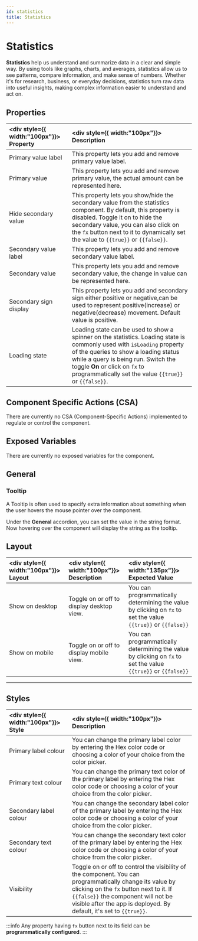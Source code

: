 ```yaml
---
id: statistics
title: Statistics
---
```


# Statistics

**Statistics** help us understand and summarize data in a clear and simple way. By using tools like graphs, charts, and averages, statistics allow us to see patterns, compare information, and make sense of numbers. Whether it's for research, business, or everyday decisions, statistics turn raw data into useful insights, making complex information easier to understand and act on.

<div style={{paddingTop:'24px'}}>

## Properties

| <div style={{ width:"100px"}}> Property </div> | <div style={{ width:"100px"}}> Description </div> |
|:------------ |:-------------|
| Primary value label | This property lets you add and remove primary value label. | 
| Primary value | This property lets you add and remove primary value, the actual amount can be represented here. |
| Hide secondary value | This property lets you show/hide the secondary value from the statistics component. By default, this property is disabled. Toggle it on to hide the secondary value, you can also click on the `fx` button next to it to dynamically set the value to `{{true}}` or `{{false}}`. |
| Secondary value label | This property lets you add and remove secondary value label. |
| Secondary value | This property lets you add and remove secondary value, the change in value can be represented here. |
| Secondary sign display | This property lets you add and secondary sign either positive or negative,can be used to represent positive(increase) or negative(decrease) movement. Default value is positive. |
| Loading state | Loading state can be used to show a spinner on the statistics. Loading state is commonly used with `isLoading` property of the queries to show a loading status while a query is being run. Switch the toggle **On** or click on `fx` to programmatically set the value `{{true}}` or `{{false}}`. |

</div>

<div style={{paddingTop:'24px'}}>

## Component Specific Actions (CSA)

There are currently no CSA (Component-Specific Actions) implemented to regulate or control the component.

</div>

<div style={{paddingTop:'24px'}}>

## Exposed Variables

There are currently no exposed variables for the component.

</div>

<div style={{paddingTop:'24px'}}>

## General
### Tooltip

A Tooltip is often used to specify extra information about something when the user hovers the mouse pointer over the component.

Under the <b>General</b> accordion, you can set the value in the string format. Now hovering over the component will display the string as the tooltip.

</div>

<div style={{paddingTop:'24px'}}>

## Layout

| <div style={{ width:"100px"}}> Layout </div> | <div style={{ width:"100px"}}> Description </div> | <div style={{ width:"135px"}}> Expected Value </div> |
|:--------------- |:----------------------------------------- | :------------------------------------------------------------------------------------------------------------- |
| Show on desktop | Toggle on or off to display desktop view. | You can programmatically determining the value by clicking on `fx` to set the value `{{true}}` or `{{false}}` |
| Show on mobile  | Toggle on or off to display mobile view.  | You can programmatically determining the value by clicking on `fx` to set the value `{{true}}` or `{{false}}` |

</div>

<div style={{paddingTop:'24px'}}>

--- 

## Styles

| <div style={{ width:"100px"}}> Style </div> | <div style={{ width:"100px"}}>  Description </div> |
|:------------ |:-------------|
| Primary label colour | You can change the primary label color by entering the Hex color code or choosing a color of your choice from the color picker. |
| Primary text colour | You can change the primary text color of the primary label by entering the Hex color code or choosing a color of your choice from the color picker. |
| Secondary label colour | You can change the secondary label color of the primary label by entering the Hex color code or choosing a color of your choice from the color picker. |
| Secondary text colour | You can change the secondary text color of the primary label by entering the Hex color code or choosing a color of your choice from the color picker. |
| Visibility | Toggle on or off to control the visibility of the component. You can programmatically change its value by clicking on the `fx` button next to it. If `{{false}}` the component will not be visible after the app is deployed. By default, it's set to `{{true}}`. |

:::info
Any property having `fx` button next to its field can be **programmatically configured**.
:::

</div>